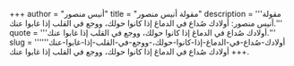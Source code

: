 +++
author = "أنيس منصور"
title = "مقولة أنيس منصور"
description = '''مقولة أنيس منصور: أولادك صُداع في الدماغ إذا كانوا حولك، ووجع في القلب إذا غابوا عنك.'''
quote = '''أولادك صُداع في الدماغ إذا كانوا حولك، ووجع في القلب إذا غابوا عنك.'''
slug = '''أولادك-صُداع-في-الدماغ-إذا-كانوا-حولك،-ووجع-في-القلب-إذا-غابوا-عنك'''
+++
أولادك صُداع في الدماغ إذا كانوا حولك، ووجع في القلب إذا غابوا عنك.
